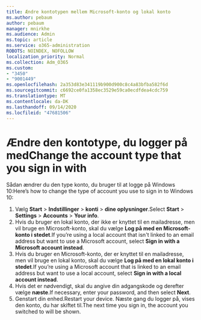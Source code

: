 ```yaml
---
title: Ændre kontotypen mellem Microsoft-konto og lokal konto
ms.author: pebaum
author: pebaum
manager: mnirkhe
ms.audience: Admin
ms.topic: article
ms.service: o365-administration
ROBOTS: NOINDEX, NOFOLLOW
localization_priority: Normal
ms.collection: Adm_O365
ms.custom:
- "3450"
- "9001449"
ms.openlocfilehash: 2a353d83e341119b900d900c8c4a83bfba582f6d
ms.sourcegitcommit: c6692ce0fa1358ec3529e59ca0ecdfdea4cdc759
ms.translationtype: MT
ms.contentlocale: da-DK
ms.lasthandoff: 09/14/2020
ms.locfileid: "47681506"
---
```

# <a name="change-the-account-type-that-you-sign-in-with"></a><span data-ttu-id="f3450-102">Ændre den kontotype, du logger på med</span><span class="sxs-lookup"><span data-stu-id="f3450-102">Change the account type that you sign in with</span></span>

<span data-ttu-id="f3450-103">Sådan ændrer du den type konto, du bruger til at logge på Windows 10:</span><span class="sxs-lookup"><span data-stu-id="f3450-103">Here’s how to change the type of account you use to sign in to Windows 10:</span></span>

1. <span data-ttu-id="f3450-104">Vælg **Start**  >  **Indstillinger**  >  **konti**  >  **dine oplysninger**.</span><span class="sxs-lookup"><span data-stu-id="f3450-104">Select **Start** > **Settings** > **Accounts** > **Your info**.</span></span>
2. <span data-ttu-id="f3450-105">Hvis du bruger en lokal konto, der ikke er knyttet til en mailadresse, men vil bruge en Microsoft-konto, skal du vælge **Log på med en Microsoft-konto i stedet**.</span><span class="sxs-lookup"><span data-stu-id="f3450-105">If you’re using a local account that isn't linked to an email address but want to use a Microsoft account, select **Sign in with a Microsoft account instead**.</span></span>
3. <span data-ttu-id="f3450-106">Hvis du bruger en Microsoft-konto, der er knyttet til en mailadresse, men vil bruge en lokal konto, skal du vælge **Log på med en lokal konto i stedet**.</span><span class="sxs-lookup"><span data-stu-id="f3450-106">If you’re using a Microsoft account that is linked to an email address but want to use a local account, select **Sign in with a local account instead**.</span></span>
4. <span data-ttu-id="f3450-107">Hvis det er nødvendigt, skal du angive din adgangskode og derefter vælge **næste**.</span><span class="sxs-lookup"><span data-stu-id="f3450-107">If necessary, enter your password, and then select **Next**.</span></span>
5. <span data-ttu-id="f3450-108">Genstart din enhed.</span><span class="sxs-lookup"><span data-stu-id="f3450-108">Restart your device.</span></span> <span data-ttu-id="f3450-109">Næste gang du logger på, vises den konto, du har skiftet til.</span><span class="sxs-lookup"><span data-stu-id="f3450-109">The next time you sign in, the account you switched to will be shown.</span></span>